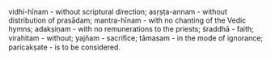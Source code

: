 vidhi-hīnam - without scriptural direction; asṛṣṭa-annam - without distribution of prasādam; mantra-hīnam - with no chanting of the Vedic hymns; adakṣiṇam - with no remunerations to the priests; śraddhā - faith; virahitam - without; yajñam - sacriﬁce; tāmasam - in the mode of ignorance; paricakṣate - is to be considered.